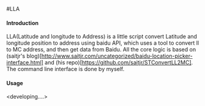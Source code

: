 #LLA

#### Introduction
LLA(Latitude and longitude to Address) is a little script convert Latitude and longitude position to address using baidu API, which uses a tool to convert ll to MC address, and then get data from Baidu. All the core logic is based on (saitjr's blog)[http://www.saitjr.com/uncategorized/baidu-location-picker-interface.html] and (his repo)[https://github.com/saitjr/STConvertLL2MC]. The command line interface is done by myself.

#### Usage
<developing....>
